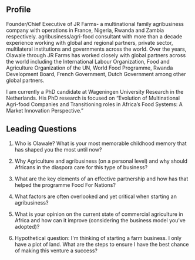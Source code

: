 ## Profile
Founder/Chief Executive of JR Farms- a multinational family agribusiness company with operations in France, Nigeria, Rwanda and Zambia respectively. agribusiness/agri-food consultant with more than a decade experience working with global and regional partners, private sector, multilateral institutions and governments across the world. Over the years, Olawale through JR Farms has worked closely with global partners across the world including the International Labour Organization, Food and Agriculture Organization of the UN, World Food Programme, Rwanda Development Board, French Government, Dutch Government among other global partners.

I am currently a PhD candidate at Wageningen University Research in the Netherlands. His PhD research is focused on “Evolution of Multinational Agri-food Companies and Transitioning roles in Africa’s Food Systems: A Market Innovation Perspective.”


## Leading Questions
1. Who is Olawale? What is your most memorable childhood memory that has shaped you the most until now?

2. Why Agriculture and agribusiness (on a personal level) and why should Africans in the diaspora care for this type of business?

3. What are the key elements of an effective partnership and how has that helped the programme Food For Nations?

4. What factors are often overlooked and yet critical when starting an agribusiness?

5. What is your opinion on the current state of commercial agriculture in Africa and how can it improve (considering the business model you've adopted)?

6. Hypothetical question: I'm thinking of starting a farm business. I only have a plot of land. What are the steps to ensure I have the best chance of making this venture a success?

